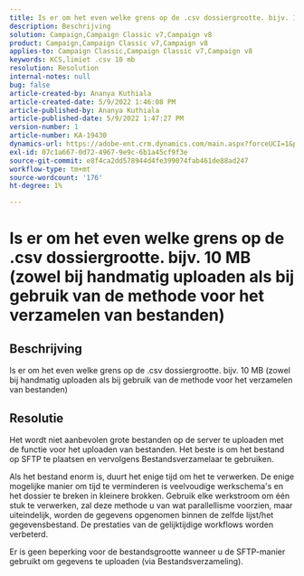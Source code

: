 ```yaml
---
title: Is er om het even welke grens op de .csv dossiergrootte. bijv. 10 MB (zowel bij handmatig uploaden als bij gebruik van de methode voor het verzamelen van bestanden)
description: Beschrijving
solution: Campaign,Campaign Classic v7,Campaign v8
product: Campaign,Campaign Classic v7,Campaign v8
applies-to: Campaign Classic,Campaign Classic v7,Campaign v8
keywords: KCS,limiet .csv 10 mb
resolution: Resolution
internal-notes: null
bug: false
article-created-by: Ananya Kuthiala
article-created-date: 5/9/2022 1:46:08 PM
article-published-by: Ananya Kuthiala
article-published-date: 5/9/2022 1:47:27 PM
version-number: 1
article-number: KA-19430
dynamics-url: https://adobe-ent.crm.dynamics.com/main.aspx?forceUCI=1&pagetype=entityrecord&etn=knowledgearticle&id=74664e5e-9ecf-ec11-a7b5-0022480a8e40
exl-id: 07c1a667-0d72-4967-9e9c-6b1a45cf9f3e
source-git-commit: e8f4ca2dd578944d4fe399074fab461de88ad247
workflow-type: tm+mt
source-wordcount: '176'
ht-degree: 1%

---
```


# Is er om het even welke grens op de .csv dossiergrootte. bijv. 10 MB (zowel bij handmatig uploaden als bij gebruik van de methode voor het verzamelen van bestanden)

## Beschrijving

Is er om het even welke grens op de .csv dossiergrootte. bijv. 10 MB (zowel bij handmatig uploaden als bij gebruik van de methode voor het verzamelen van bestanden)

## Resolutie


Het wordt niet aanbevolen grote bestanden op de server te uploaden met de functie voor het uploaden van bestanden. Het beste is om het bestand op SFTP te plaatsen en vervolgens Bestandsverzamelaar te gebruiken.

Als het bestand enorm is, duurt het enige tijd om het te verwerken. De enige mogelijke manier om tijd te verminderen is veelvoudige werkschema&#39;s en het dossier te breken in kleinere brokken. Gebruik elke werkstroom om één stuk te verwerken, zal deze methode u van wat parallellisme voorzien, maar uiteindelijk, worden de gegevens opgenomen binnen de zelfde lijst/het gegevensbestand. De prestaties van de gelijktijdige workflows worden verbeterd.

Er is geen beperking voor de bestandsgrootte wanneer u de SFTP-manier gebruikt om gegevens te uploaden (via Bestandsverzameling).
